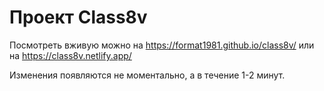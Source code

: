 # Проект Class8v

Посмотреть вживую можно на https://format1981.github.io/class8v/ или на https://class8v.netlify.app/

Изменения появляются не моментально, а в течение 1-2 минут.
